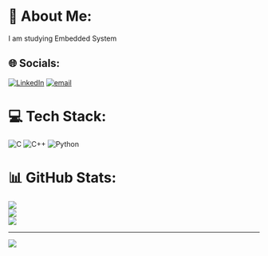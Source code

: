 # 💫 About Me:
I am studying Embedded System


## 🌐 Socials:
[![LinkedIn](https://img.shields.io/badge/LinkedIn-%230077B5.svg?logo=linkedin&logoColor=white)](https://linkedin.com/in/https://www.linkedin.com/in/deekshithmn/) [![email](https://img.shields.io/badge/Email-D14836?logo=gmail&logoColor=white)](mailto:deekshithmn4@gmail.com) 

# 💻 Tech Stack:
![C](https://img.shields.io/badge/c-%2300599C.svg?style=flat-square&logo=c&logoColor=white) ![C++](https://img.shields.io/badge/c++-%2300599C.svg?style=flat-square&logo=c%2B%2B&logoColor=white) ![Python](https://img.shields.io/badge/python-3670A0?style=flat-square&logo=python&logoColor=ffdd54)
# 📊 GitHub Stats:
![](https://github-readme-stats.vercel.app/api?username=Deekshithmn&theme=vue-dark&hide_border=false&include_all_commits=false&count_private=false)<br/>
![](https://nirzak-streak-stats.vercel.app/?user=Deekshithmn&theme=vue-dark&hide_border=false)<br/>
![](https://github-readme-stats.vercel.app/api/top-langs/?username=Deekshithmn&theme=vue-dark&hide_border=false&include_all_commits=false&count_private=false&layout=compact)

---
[![](https://visitcount.itsvg.in/api?id=Deekshithmn&icon=0&color=0)](https://visitcount.itsvg.in)

<!-- Proudly created with GPRM ( https://gprm.itsvg.in ) -->
